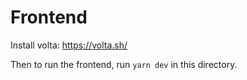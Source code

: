 # Frontend

Install volta: https://volta.sh/

Then to run the frontend, run `yarn dev` in this directory.
